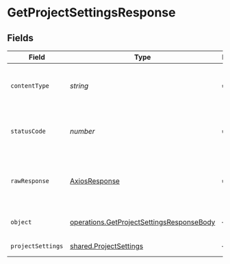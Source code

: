 # GetProjectSettingsResponse


## Fields

| Field                                                                                                         | Type                                                                                                          | Required                                                                                                      | Description                                                                                                   |
| ------------------------------------------------------------------------------------------------------------- | ------------------------------------------------------------------------------------------------------------- | ------------------------------------------------------------------------------------------------------------- | ------------------------------------------------------------------------------------------------------------- |
| `contentType`                                                                                                 | *string*                                                                                                      | :heavy_check_mark:                                                                                            | HTTP response content type for this operation                                                                 |
| `statusCode`                                                                                                  | *number*                                                                                                      | :heavy_check_mark:                                                                                            | HTTP response status code for this operation                                                                  |
| `rawResponse`                                                                                                 | [AxiosResponse](https://axios-http.com/docs/res_schema)                                                       | :heavy_check_mark:                                                                                            | Raw HTTP response; suitable for custom response parsing                                                       |
| `object`                                                                                                      | [operations.GetProjectSettingsResponseBody](../../../sdk/models/operations/getprojectsettingsresponsebody.md) | :heavy_minus_sign:                                                                                            | Credentials provided are invalid.                                                                             |
| `projectSettings`                                                                                             | [shared.ProjectSettings](../../../sdk/models/shared/projectsettings.md)                                       | :heavy_minus_sign:                                                                                            | Successful response.                                                                                          |